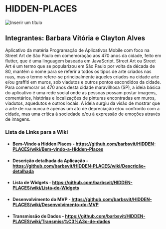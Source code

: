 # HIDDEN-PLACES
![Inserir um título](https://github.com/barbsvit/HIDDEN-PLACES/assets/127262745/38523d23-228a-4a19-ad8d-5f4d4cc61d1f)
## Integrantes: Barbara Vitória e Clayton Alves 


Aplicativo da matéria Programação de Aplicativos Mobile com foco na Street Art de São Paulo em comemoração aos 470 anos da cidade, feito em flutter, que é uma linguagem baseada em JavaScript.
Street Art ou Street Art é um termo que se popularizou em São Paulo por volta da década de 80, mantém o nome para se referir a todos os tipos de arte criados nas ruas, mas o termo refere-se principalmente àqueles criados na cidade arte e/ou graffiti em muros, sob viadutos e outros pontos escondidos da cidade. Para comemorar os 470 anos desta cidade maravilhosa (SP), a ideia básica do aplicativo é uma rede social onde as pessoas possam postar imagens, comentários, histórias e localizações de pinturas encontradas em muros, viadutos, aquedutos e outros locais. A ideia surgiu da visão de mostrar que a arte de rua nunca é apenas um ato de depreciação e/ou confronto com a cidade, mas uma crítica à sociedade e/ou à expressão de emoções através de imagens.

### Lista de Links para a Wiki
- #### Bem-Vindo a Hidden Places - https://github.com/barbsvit/HIDDEN-PLACES/wiki/Bem-vindo-a-Hidden-Places
- #### Descrição detalhada da Aplicação - https://github.com/barbsvit/HIDDEN-PLACES/wiki/Descrição-detalhada
- #### Lista de Widgets - https://github.com/barbsvit/HIDDEN-PLACES/wiki/Lista-de-Widgets
- #### Desenvolvimento do MVP - https://github.com/barbsvit/HIDDEN-PLACES/wiki/Desenvolvimento-do-MVP
- #### Transmissão de Dados - https://github.com/barbsvit/HIDDEN-PLACES/wiki/Transmiss%C3%A3o-de-dados

